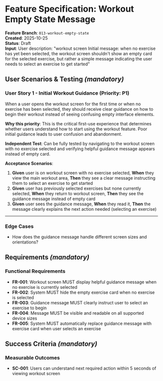 # Feature Specification: Workout Empty State Message

**Feature Branch**: `013-workout-empty-state`  
**Created**: 2025-10-25  
**Status**: Draft  
**Input**: User description: "workout screen Initial message: when no exercise has yet been selected, the workout screen shouldn't show an empty card for the selected exercise, but rather a simple message indicating the user needs to select an exercise to get started"

## User Scenarios & Testing *(mandatory)*

### User Story 1 - Initial Workout Guidance (Priority: P1)

When a user opens the workout screen for the first time or when no exercise has been selected, they should receive clear guidance on how to begin their workout instead of seeing confusing empty interface elements.

**Why this priority**: This is the critical first-use experience that determines whether users understand how to start using the workout feature. Poor initial guidance leads to user confusion and abandonment.

**Independent Test**: Can be fully tested by navigating to the workout screen with no exercise selected and verifying helpful guidance message appears instead of empty card.

**Acceptance Scenarios**:

1. **Given** user is on workout screen with no exercise selected, **When** they view the main workout area, **Then** they see a clear message instructing them to select an exercise to get started
2. **Given** user has previously selected exercises but none currently selected, **When** they return to workout screen, **Then** they see the guidance message instead of empty card
3. **Given** user sees the guidance message, **When** they read it, **Then** the message clearly explains the next action needed (selecting an exercise)

---

### Edge Cases

- How does the guidance message handle different screen sizes and orientations?

## Requirements *(mandatory)*

### Functional Requirements

- **FR-001**: Workout screen MUST display helpful guidance message when no exercise is currently selected
- **FR-002**: System MUST hide the empty exercise card when no exercise is selected
- **FR-003**: Guidance message MUST clearly instruct user to select an exercise to begin
- **FR-004**: Message MUST be visible and readable on all supported device sizes
- **FR-005**: System MUST automatically replace guidance message with exercise card when user selects an exercise

## Success Criteria *(mandatory)*

### Measurable Outcomes

- **SC-001**: Users can understand next required action within 5 seconds of viewing workout screen